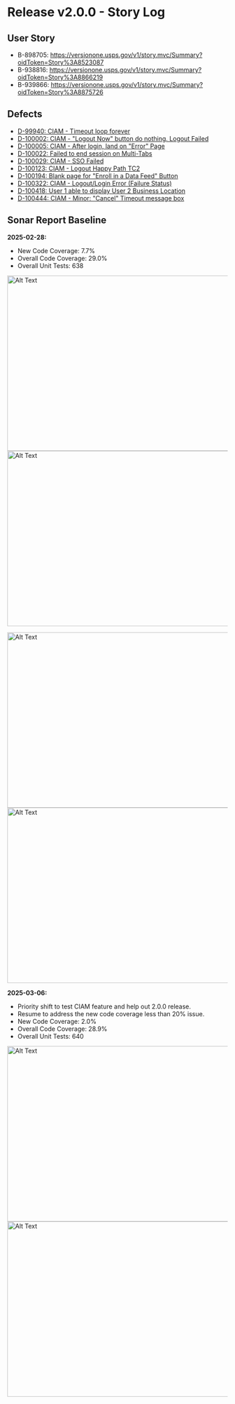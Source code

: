 # Release v2.0.0 - Story Log

## User Story
* B-898705: https://versionone.usps.gov/v1/story.mvc/Summary?oidToken=Story%3A8523087
* B-938816: https://versionone.usps.gov/v1/story.mvc/Summary?oidToken=Story%3A8866219
* B-939866: https://versionone.usps.gov/v1/story.mvc/Summary?oidToken=Story%3A8875726

## Defects
* [D-99940: CIAM - Timeout loop forever](https://versionone.usps.gov/v1/defect.mvc/Summary?oidToken=Defect%3A8841208)
* [D-100002: CIAM - "Logout Now" button do nothing. Logout Failed](https://versionone.usps.gov/v1/defect.mvc/Summary?oidToken=Defect%3A8847899)
* [D-100005: CIAM - After login, land on "Error" Page](https://versionone.usps.gov/v1/defect.mvc/Summary?oidToken=Defect%3A8848069)
* [D-100022: Failed to end session on Multi-Tabs](https://versionone.usps.gov/v1/defect.mvc/Summary?oidToken=Defect%3A8848976)
* [D-100029: CIAM - SSO Failed](https://versionone.usps.gov/v1/defect.mvc/Summary?oidToken=Defect%3A8849512)
* [D-100123: CIAM - Logout Happy Path TC2](https://versionone.usps.gov/v1/defect.mvc/Summary?oidToken=Defect%3A8855904)
* [D-100194: Blank page for "Enroll in a Data Feed" Button](https://versionone.usps.gov/v1/defect.mvc/Summary?oidToken=Defect%3A8859122)
* [D-100322: CIAM - Logout/Login Error (Failure Status)](https://versionone.usps.gov/v1/defect.mvc/Summary?oidToken=Defect%3A8867182)
* [D-100418: User 1 able to display User 2 Business Location](https://versionone.usps.gov/v1/defect.mvc/Summary?oidToken=Defect%3A8871174)
* [D-100444: CIAM - Minor: "Cancel" Timeout message box](https://versionone.usps.gov/v1/defect.mvc/Summary?oidToken=Defect%3A8872871)

## Sonar Report Baseline

**2025-02-28:**
* New Code Coverage: 7.7%
* Overall Code Coverage: 29.0%
* Overall Unit Tests: 638

<img src="https://github.usps.gov/vxqqk0/MyStory/assets/3011/bff5045f-c5c4-475a-8deb-039de40b8e07" alt="Alt Text" width="550" height="400"><br>
<img src="https://github.usps.gov/vxqqk0/MyStory/assets/3011/e4895898-aa3e-42a8-af06-8ff93aa49849" alt="Alt Text" width="550" height="400"><br>

<img src="https://github.com/kent-cheung-usps/MyStory/blob/main/assets/bff5045f-c5c4-475a-8deb-039de40b8e07" alt="Alt Text" width="550" height="400"><br>
<img src="https://github.com/kent-cheung-usps/MyStory/blob/main/assets/e4895898-aa3e-42a8-af06-8ff93aa49849" alt="Alt Text" width="550" height="400"><br>

**2025-03-06:**
* Priority shift to test CIAM feature and help out 2.0.0 release.
* Resume to address the new code coverage less than 20% issue.
* New Code Coverage: 2.0%
* Overall Code Coverage: 28.9%
* Overall Unit Tests: 640

<img src="https://github.com/kent-cheung-usps/MyStory/blob/main/assets/282b459c-e029-4526-8cbf-cfc0a8fb5357" alt="Alt Text" width="600" height="400"><br>
<img src="https://github.com/kent-cheung-usps/MyStory/blob/main/assets/edd9b7cc-5c54-4ce5-9cdb-c6cd0d79fa7c" alt="Alt Text" width="600" height="400"><br>
